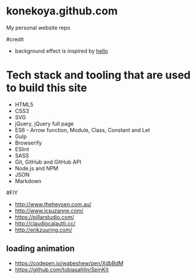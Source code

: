 # konekoya.github.com
My personal website repo

#credit
- background effect is inspired by [hello](http://jlord.us/hello/)

# Tech stack and tooling that are used to build this site
- HTML5
- CSS3
- SVG
- jQuery, jQuery full page
- ES6 - Arrow function, Module, Class, Constant and Let
- Gulp
- Browserify
- ESlint
- SASS
- Git, GitHub and GitHub API
- Node.js and NPM
- JSON
- Markdown


#FIY
- http://www.theheysen.com.au/
- http://www.jcsuzanne.com/
- https://pillarstudio.com/
- http://claudiocalautti.cc/
- http://erikzuuring.com/

## loading animation
- https://codepen.io/wabeshew/pen/XdbBdM
- https://github.com/tobiasahlin/SpinKit
